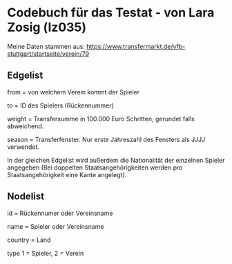 # Codebuch für das Testat - von Lara Zosig (lz035)

Meine Daten stammen aus: https://www.transfermarkt.de/vfb-stuttgart/startseite/verein/79

## Edgelist

from = von welchem Verein kommt der Spieler 

to = ID des Spielers (Rückennummer)

weight = Transfersumme in 100.000 Euro Schritten, gerundet falls abweichend.

season = Transferfenster. Nur erste Jahreszahl des Fensters als JJJJ verwendet.

In der gleichen Edgelist wird außerdem die Nationalität der einzelnen Spieler angegeben (Bei doppelten Staatsangehörigkeiten werden pro Staatsangehörigkeit eine Kante angelegt).

## Nodelist

id = Rückennumer oder Vereinsname

name = Spieler oder Vereinsname

country = Land

type 1 = Spieler, 2 = Verein
